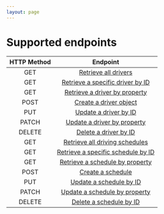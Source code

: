 ```yaml
---
layout: page
---
```


# Supported endpoints

| HTTP Method | Endpoint |
| :--------------: | :--------------: |
| GET | [Retrieve all drivers](../2-operations/drivers-get-all-drivers.md) |
| GET | [Retrieve a specific driver by ID](../2-operations/drivers-get-driver-by-id.md) |
| GET | [Retrieve a driver by property](../2-operations/drivers-get-driver-by-property.md) |
| POST | [Create a driver object](../2-operations/drivers-create-driver.md) |
| PUT | [Update a driver by ID](../2-operations/drivers-update-driver-by-id.md) |
| PATCH | [Update a driver by property](../2-operations/drivers-update-driver-by-property.md) |
| DELETE | [Delete a driver by ID](../2-operations/drivers-delete-driver-by-id.md) |
| GET | [Retrieve all driving schedules](../2-operations/schedules-get-all-schedules.md) |
| GET | [Retrieve a specific schedule by ID](../2-operations/schedules-get-schedule-by-id.md) |
| GET | [Retrieve a schedule by property](../2-operations/schedules-get-schedule-by-property.md) |
| POST | [Create a schedule](../2-operations/schedules-create-schedule.md) |
| PUT | [Update a schedule by ID](../2-operations/schedules-update-schedule-by-id.md) |
| PATCH | [Update a schedule by property](../2-operations/schedules-update-schedule-by-property.md) |
| DELETE | [Delete a schedule by ID](../2-operations/schedules-delete-schedule-by-id.md) |
